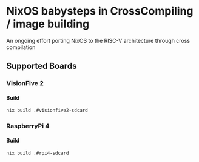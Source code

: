 # NixOS babysteps in CrossCompiling / image building

An ongoing effort porting NixOS to the RISC-V architecture through cross compilation

## Supported Boards

### VisionFive 2

#### Build
```bash
nix build .#visionfive2-sdcard
```


### RaspberryPi 4

#### Build
```bash
nix build .#rpi4-sdcard
```


